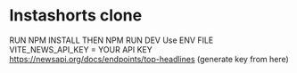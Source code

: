 # Instashorts clone

RUN NPM INSTALL THEN NPM RUN DEV
Use ENV FILE  VITE_NEWS_API_KEY  = YOUR API KEY
https://newsapi.org/docs/endpoints/top-headlines (generate key from here)
